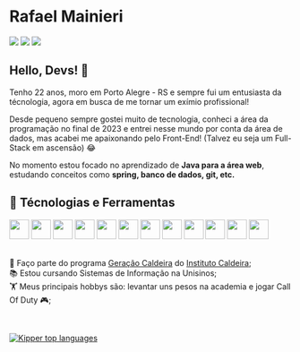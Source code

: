 <h1>Rafael Mainieri</h1>

<div>
<a href="https://instagram.com/rafael.mainieri" target="_blank"><img loading="lazy" src="https://img.shields.io/badge/-Instagram-%23E4405F?style=for-the-badge&logo=instagram&logoColor=white" target="_blank"></a>
<a href="https://www.linkedin.com/in/rafael-mainieri-97079b224/" target="_blank"><img loading="lazy" src="https://img.shields.io/badge/-LinkedIn-%230077B5?style=for-the-badge&logo=linkedin&logoColor=white" target="_blank"></a>  
<a href = "mailto:rafasolmainieri@gmail.com"><img loading="lazy" src="https://img.shields.io/badge/Gmail-D14836?style=for-the-badge&logo=gmail&logoColor=white" target="_blank"></a>
</div>

<h2>Hello, Devs! 🤙</h2>
<p>Tenho 22 anos, moro em Porto Alegre - RS e sempre fui um entusiasta da técnologia, agora em busca de me tornar um exímio profissional!</p> 
<p>Desde pequeno sempre gostei muito de tecnologia, conheci a área da programação no final de 2023 e entrei nesse mundo por conta da área de dados, mas acabei me apaixonando pelo Front-End! (Talvez eu seja um Full-Stack em ascensão) 😂</p>
<p>No momento estou focado no aprendizado de <strong>Java para a área web</strong>, estudando conceitos como <strong>spring, banco de dados, git, etc.</strong></p>

<h2>🔨 Técnologias e Ferramentas</h2> 

<div>
 <img src="https://cdn.jsdelivr.net/gh/devicons/devicon@latest/icons/java/java-original.svg" width="35" height="35"/>
 <img src="https://cdn.jsdelivr.net/gh/devicons/devicon@latest/icons/spring/spring-original.svg" width="35" height="35"/>
 <img src="https://cdn.jsdelivr.net/gh/devicons/devicon@latest/icons/maven/maven-original.svg" width="35" height="35"/>
 <img src="https://cdn.jsdelivr.net/gh/devicons/devicon@latest/icons/javascript/javascript-original.svg" width="35" height="35"/>
 <img src="https://cdn.jsdelivr.net/gh/devicons/devicon@latest/icons/html5/html5-original.svg" width="35" height="35""/>
 <img src="https://cdn.jsdelivr.net/gh/devicons/devicon@latest/icons/css3/css3-original.svg" width="35" height="35"/>
 <img src="https://cdn.jsdelivr.net/gh/devicons/devicon@latest/icons/python/python-original.svg" width="35" height="35"/>
 <img src="https://cdn.jsdelivr.net/gh/devicons/devicon@latest/icons/git/git-original.svg" width="35" height="35"/>
 <img src="https://cdn.jsdelivr.net/gh/devicons/devicon@latest/icons/nodejs/nodejs-original.svg" width="35" height="35"/>
 <img src="https://cdn.jsdelivr.net/gh/devicons/devicon@latest/icons/microsoftsqlserver/microsoftsqlserver-original.svg" width="35" height="35"/>  
 <img src="https://cdn.jsdelivr.net/gh/devicons/devicon@latest/icons/postgresql/postgresql-original.svg" width="35" height="35"/>
 <img src="https://cdn.jsdelivr.net/gh/devicons/devicon@latest/icons/postman/postman-original.svg" width="35" height="35"/>
</div>

<br>

💚 Faço parte do programa [Geração Caldeira](https://www.geracaocaldeira.org/) do [Instituto Caldeira](https://institutocaldeira.org.br/);<br>
📚 Estou cursando Sistemas de Informação na Unisinos;<br>
🏋️ Meus principais hobbys são: levantar uns pesos na academia e jogar Call Of Duty 🎮; 

<br>

[![Kipper top languages](https://github-readme-stats.vercel.app/api/top-langs/?username=RafaelMainieri&theme=dracula)](https://github.com/anuraghazra/github-readme-stats)
<!---
RafaelMainieri/RafaelMainieri is a ✨ special ✨ repository because its `README.md` (this file) appears on your GitHub profile.
You can click the Preview link to take a look at your changes.
--->
